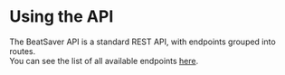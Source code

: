 # Using the API
The BeatSaver API is a standard REST API, with endpoints grouped into routes.  
You can see the list of all available endpoints [here](/endpoints/).
